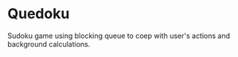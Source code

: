 # Quedoku
Sudoku game using blocking queue to coep with user's actions and background calculations. 
